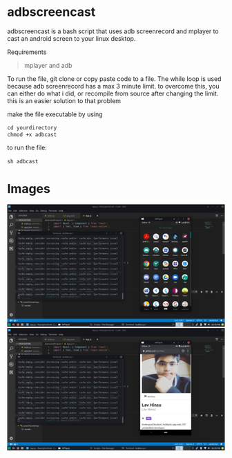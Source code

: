 # adbscreencast
adbscreencast is a bash script that uses adb screenrecord and mplayer to cast an android screen to your linux desktop.

Requirements

>mplayer
and
>adb

To run the file, git clone or copy paste code to a file. 
The while loop is used because adb screenrecord has a max 3 minute limit. to overcome this, you can either do what i did, or recompile from source after changing the limit. this is an easier solution to that problem

make the file executable by using

```
cd yourdirectory
chmod +x adbcast
```

to run the file:

`sh adbcast`


# Images
 
![Alt text](/adbcastdemo.png?raw=true "DEMO 1")
![Alt text](/adbcastreadme.png?raw=true "DEMO 2")

